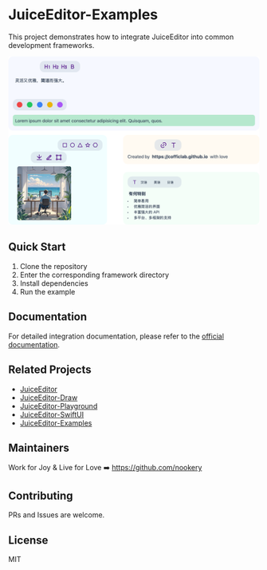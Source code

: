# JuiceEditor-Examples

This project demonstrates how to integrate JuiceEditor into common development frameworks.

![JuiceEditor](./docs/hero.png)

## Quick Start

1. Clone the repository
2. Enter the corresponding framework directory
3. Install dependencies
4. Run the example

## Documentation

For detailed integration documentation, please refer to the [official documentation](https://cofficlab.github.io/en/juiceEditor).

## Related Projects

- [JuiceEditor](https://github.com/CofficLab/JuiceEditor)
- [JuiceEditor-Draw](https://github.com/CofficLab/JuiceEditor-Draw)
- [JuiceEditor-Playground](https://github.com/cofficlab/JuiceEditor-Playground)
- [JuiceEditor-SwiftUI](https://github.com/cofficlab/JuiceEditorKit)
- [JuiceEditor-Examples](https://github.com/cofficlab/JuiceEditor-Examples)

## Maintainers

Work for Joy & Live for Love ➡️ <https://github.com/nookery>

## Contributing

PRs and Issues are welcome.

## License

MIT
